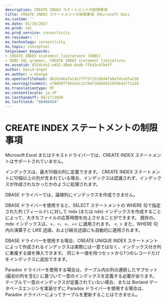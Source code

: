 ```yaml
---
description: CREATE INDEX ステートメントの制限事項
title: CREATE INDEX ステートメントの制限事項 |Microsoft Docs
ms.custom: ''
ms.date: 01/19/2017
ms.prod: sql
ms.prod_service: connectivity
ms.reviewer: ''
ms.technology: connectivity
ms.topic: conceptual
helpviewer_keywords:
- CREATE INDEX statement limitations [ODBC]
- ODBC SQL grammar, CREATE INDEX statement limitations
ms.assetid: 832dcda1-e452-48e6-8adb-7fb33c4fb4ff
author: David-Engel
ms.author: v-daenge
ms.openlocfilehash: db2b346afa13e7f7f37151d6d4fa8efdca9fa230
ms.sourcegitcommit: e700497f962e4c2274df16d9e651059b42ff1a10
ms.translationtype: MT
ms.contentlocale: ja-JP
ms.lasthandoff: 08/17/2020
ms.locfileid: "88466454"
---
```

# <a name="create-index-statement-limitations"></a>CREATE INDEX ステートメントの制限事項
Microsoft Excel またはテキストドライバーでは、CREATE INDEX ステートメントはサポートされていません。  
  
 インデックスは、最大10個の列に定義できます。 CREATE INDEX ステートメントに10個以上の列が含まれている場合、インデックスは認識されず、インデックスが作成されなかったかのように処理されます。  
  
 DBASE ドライバーでは、論理列にインデックスを作成できません。  
  
 DBASE ドライバーを使用すると、SELECT ステートメントの WHERE 句で指定された列 (フィールド) に対して mdx (または ndx) インデックスを作成することによって、大きなファイルの応答時間を向上させることができます。 既存の。 mdx インデックスは、=、>、=、=< に適用されます。 \<, > また、WHERE 句内の演算子と LIKE 述語、および結合述語にも自動的に適用されます。  
  
 DBASE ドライバーを使用する場合、CREATE UNIQUE INDEX ステートメントによって作成されるインデックスは実際には一意ではなく、インデックス付き列に重複する値を挿入できます。 同じキー値を持つセットから1つのレコードだけをインデックスに追加できます。  
  
 Paradox ドライバーを使用する場合は、テーブル内の列の連続したサブセット (最初の列を含む) に基づいて一意のインデックスを定義する必要があります。 テーブルで一意のインデックスが定義されていない場合、または Borland データベースエンジンを実装せずに Paradox ドライバーを使用する場合は、Paradox ドライバーによってテーブルを更新することはできません。
